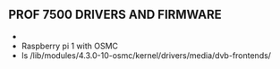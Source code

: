## PROF 7500 DRIVERS AND FIRMWARE ##
*
* Raspberry pi 1 with OSMC
* ls /lib/modules/4.3.0-10-osmc/kernel/drivers/media/dvb-frontends/
